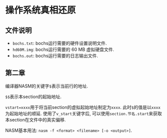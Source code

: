 # 操作系统真相还原
## 文件说明
* `bochs.txt`: bochs运行需要的硬件设置说明文件.
* `hd60M.img`: bochs运行需要的 60 MB 虚拟硬盘文件.
* `bochs.out`: bochs运行需要的日志输出文件.

## 第二章

编译器NASM的关键字`$`表示当前行的地址.

`$$`表示本section的起始地址.

`vstart=xxxx`用于将当前section的虚拟起始地址制定为`xxxx`. 此时`$`的值是以`xxxx`为起始地址的顺延. 使用了`v_start`关键字后, 可以使用`section.节名.start`来获取本section在文件中的真实偏移.

NASM基本用法: `nasm -f <format> <filename> [-o <output>]`.